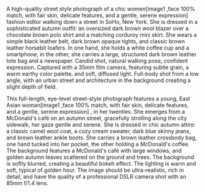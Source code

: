 A high-quality street style photograph of a chic women[image1 ,face 100% match, with fair skin, delicate features, and a gentle, serene expression]  fashion editor walking down a street in SoHo, New York. She is dressed in a sophisticated autumn outfit: an oversized dark brown wool blazer over a chocolate brown polo shirt and a matching corduroy mini skirt. She wears a simple black leather belt, dark brown opaque tights, and classic brown leather horsebit loafers. In one hand, she holds a white coffee cup and a smartphone; in the other, she carries a large, structured dark brown leather tote bag and a newspaper. Candid shot, natural walking pose, confident expression. Captured with a 35mm film camera, featuring subtle grain, a warm earthy color palette, and soft, diffused light. Full-body shot from a low angle, with an urban street and architecture in the background creating a slight depth of field.



This full-length, eye-level street-style photograph features a young, East Asian woman[image1 ,face 100% match, with fair skin, delicate features, 
and a gentle, serene expression] , in her twenties. She emerges from a McDonald's café on an autumn street, gracefully strolling along the city sidewalk, 
her gaze gentle and serene. She is dressed in chic autumn attire: a classic camel wool coat, a cozy cream sweater, dark blue skinny jeans, and brown leather ankle boots. She carries a brown leather crossbody bag, one hand tucked into her pocket, the other holding a McDonald's coffee. The background features a McDonald's café with large windows, and golden autumn leaves scattered on the ground and trees. The background is softly blurred, creating a beautiful bokeh effect. The lighting is warm and soft, typical of golden hour.
The image should be ultra-realistic, rich in detail, and have the quality of a professional DSLR camera shot with an 85mm f/1.4 lens.

